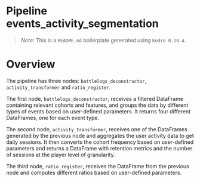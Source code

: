 # Pipeline events_activity_segmentation

> *Note:* This is a `README.md` boilerplate generated using `Kedro 0.18.4`.

# Overview

The pipeline has three nodes: `battlelogs_deconstructor`, `activity_transformer` and 
`ratio_register`.

The first node, `battlelogs_deconstructor`, receives a filtered DataFrame containing 
relevant cohorts and features, and groups the data by different types of events 
based on user-defined parameters. It returns four different DataFrames, one for each 
event type.

The second node, `activity_transformer`, receives one of the DataFrames generated by 
the previous node and aggregates the user activity data to get daily sessions. It 
then converts the cohort frequency based on user-defined parameters and returns a 
DataFrame with retention metrics and the number of sessions at the player level of 
granularity.

The third node, `ratio_register`, receives the DataFrame from the previous node and 
computes different ratios based on user-defined parameters.
